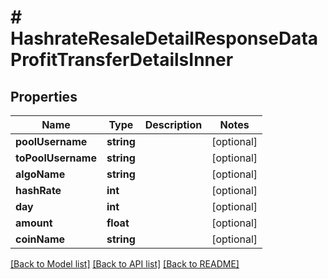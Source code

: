 # # HashrateResaleDetailResponseDataProfitTransferDetailsInner

## Properties

Name | Type | Description | Notes
------------ | ------------- | ------------- | -------------
**poolUsername** | **string** |  | [optional]
**toPoolUsername** | **string** |  | [optional]
**algoName** | **string** |  | [optional]
**hashRate** | **int** |  | [optional]
**day** | **int** |  | [optional]
**amount** | **float** |  | [optional]
**coinName** | **string** |  | [optional]

[[Back to Model list]](../../README.md#models) [[Back to API list]](../../README.md#endpoints) [[Back to README]](../../README.md)

